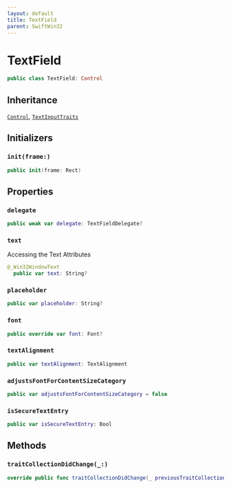 ```yaml
---
layout: default
title: TextField
parent: SwiftWin32
---
```

# TextField

``` swift
public class TextField: Control 
```

## Inheritance

[`Control`](https://compnerd.github.io/swift-win32/SwiftWin32/Control), [`TextInputTraits`](https://compnerd.github.io/swift-win32/SwiftWin32/TextInputTraits)

## Initializers

### `init(frame:)`

``` swift
public init(frame: Rect) 
```

## Properties

### `delegate`

``` swift
public weak var delegate: TextFieldDelegate?
```

### `text`

Accessing the Text Attributes

``` swift
@_Win32WindowText
  public var text: String?
```

### `placeholder`

``` swift
public var placeholder: String?
```

### `font`

``` swift
public override var font: Font? 
```

### `textAlignment`

``` swift
public var textAlignment: TextAlignment 
```

### `adjustsFontForContentSizeCategory`

``` swift
public var adjustsFontForContentSizeCategory = false
```

### `isSecureTextEntry`

``` swift
public var isSecureTextEntry: Bool 
```

## Methods

### `traitCollectionDidChange(_:)`

``` swift
override public func traitCollectionDidChange(_ previousTraitCollection: TraitCollection?) 
```
